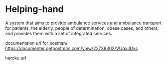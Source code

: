 # Helping-hand
A system that aims to provide ambulance services and ambulance transport for patients, the elderly, people of determination, obese cases, and others, and provides them with a set of integrated services.

documentaion url for posman/ https://documenter.getpostman.com/view/22738302/VUqxJDxs

heroku url
